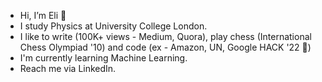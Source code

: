 - Hi, I’m Eli 👋
- I study Physics at University College London. 
- I like to write (100K+ views - Medium, Quora), play chess (International Chess Olympiad '10) and code (ex - Amazon, UN, Google HACK '22 🥈)
- I'm currently learning Machine Learning.
- Reach me via LinkedIn.

<!---
elilouise/elilouise is a ✨ special ✨ repository because its `README.md` (this file) appears on your GitHub profile.
You can click the Preview link to take a look at your changes.
--->
